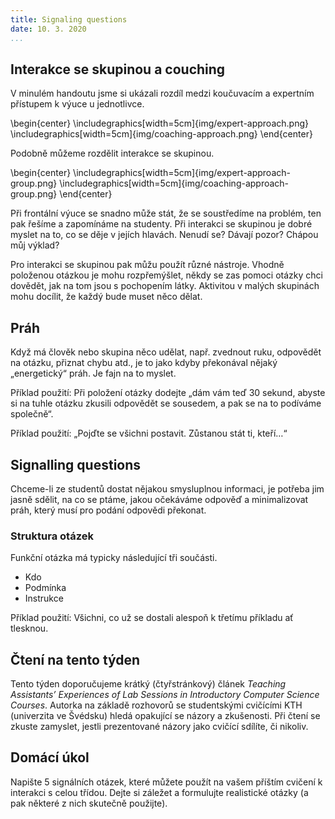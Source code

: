 ```yaml
---
title: Signaling questions
date: 10. 3. 2020
...
```


## Interakce se skupinou a couching

V minulém handoutu jsme si ukázali rozdíl medzi koučuvacím a expertním přístupem k výuce u jednotlivce.

\begin{center}
\includegraphics[width=5cm]{img/expert-approach.png}
\includegraphics[width=5cm]{img/coaching-approach.png}
\end{center}

Podobně můžeme rozdělit interakce se skupinou.

\begin{center}
\includegraphics[width=5cm]{img/expert-approach-group.png}
\includegraphics[width=5cm]{img/coaching-approach-group.png}
\end{center}

Při frontální výuce se snadno může stát, že se soustředíme na problém, ten pak řešíme a zapomínáme na studenty. Při interakci se skupinou je dobré myslet na to, co se děje v jejích hlavách. Nenudí se? Dávají pozor? Chápou můj výklad?

Pro interakci se skupinou pak můžu použít různé nástroje. Vhodně položenou otázkou je mohu rozpřemýšlet, někdy se zas pomoci otázky chci dovědět, jak na tom jsou s pochopením látky. Aktivitou v malých skupinách mohu docílit, že každý bude muset něco dělat.

## Práh

Když má člověk nebo skupina něco udělat, např. zvednout ruku, odpovědět na otázku, přiznat chybu atd., je to jako kdyby překonával nějaký „energetický“ práh. Je fajn na to myslet.

Příklad použití: Při položení otázky dodejte „dám vám teď 30 sekund, abyste si na tuhle otázku zkusili odpovědět se sousedem, a pak se na to podíváme společně“.

Příklad použití: „Pojďte se všichni postavit. Zůstanou stát ti, kteří…“

## Signalling questions

Chceme-li ze studentů dostat nějakou smysluplnou informaci, je potřeba jim jasně sdělit, na co se ptáme, jakou očekáváme odpověď a minimalizovat práh, který musí pro podání odpovědi překonat.

### Struktura otázek

Funkční otázka má typicky následující tři součásti.

* Kdo
* Podmínka
* Instrukce

Příklad použití: Všichni, co už se dostali alespoň k třetímu příkladu ať tlesknou.

## Čtení na tento týden

Tento týden doporučujeme krátký (čtyřstránkový) článek _Teaching Assistants’ Experiences of Lab Sessions in Introductory Computer Science Courses_. Autorka na základě rozhovorů se studentskými cvičícími KTH (univerzita ve Švédsku) hledá opakující se názory a zkušenosti. Při čtení se zkuste zamyslet, jestli prezentované názory jako cvičící sdílíte, či nikoliv.

## Domácí úkol

Napište 5 signálních otázek, které můžete použít na vašem příštím cvičení k interakci s celou třídou. Dejte si záležet a formulujte realistické otázky (a pak některé z nich skutečně použijte).
